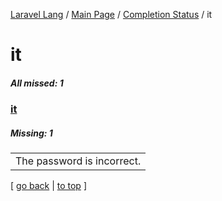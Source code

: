 [Laravel Lang](https://github.com/Laravel-Lang/lang) / [Main Page](../index.md) / [Completion Status](../status.md) / it

# it

##### All missed: 1


### [it](https://github.com/Laravel-Lang/lang/blob/master/locales/it/it.json)

##### Missing: 1

<table >
<tr><td align="left" >
The password is incorrect.
</td>
</tr>

</table>


[ [go back](../status.md) | [to top](#) ]

